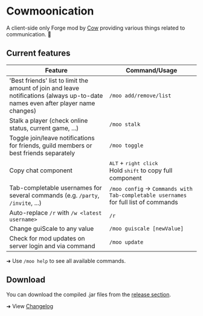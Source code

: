 # Cowmoonication
A client-side only Forge mod by [Cow](https://namemc.com/profile/Cow) providing various things related to communication. :cow2:

## Current features
| Feature                                                                 | Command/Usage                           |
|-------------------------------------------------------------------------|-----------------------------------------|
| 'Best friends' list to limit the amount of join and leave notifications (always up-to-date names even after player name changes) | `/moo add/remove/list`                  |
| Stalk a player (check online status, current game, ...)                 | `/moo stalk`                            |
| Toggle join/leave notifications for friends, guild members or best friends separately | `/moo toggle`             |
| Copy chat component                                                     | <kbd>ALT</kbd> + <kbd>right click</kbd><br>Hold <kbd>shift</kbd> to copy full component |
| Tab-completable usernames for several commands (e.g. `/party`, `/invite`, ...) | `/moo config` &rarr; `Commands with Tab-completable usernames` for full list of commands |
| Auto-replace `/r` with `/w <latest username>`                           | `/r `                                   |
| Change guiScale to any value                                            | `/moo guiscale [newValue]`              |
| Check for mod updates on server login and via command                   | `/moo update`                           |

➜ Use `/moo help` to see all available commands.

## Download
You can download the compiled .jar files from the [release section](https://github.com/cow-mc/Cowmoonication/releases).

➜ View [Changelog](CHANGELOG.md)
